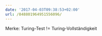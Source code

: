 ```yaml
---
date: '2017-04-03T09:38:53+02:00'
url: /848801964951556096/
---
```

Merke: Turing-Test != Turing-Vollständigkeit
